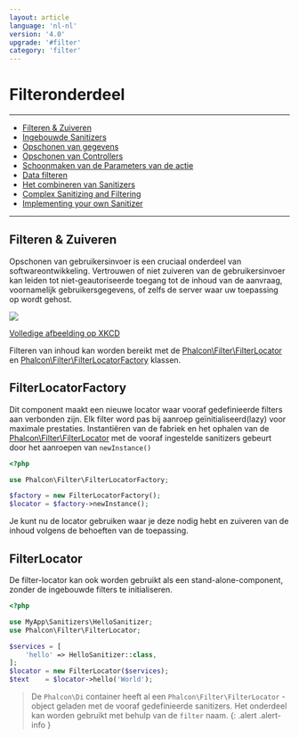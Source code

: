 ```yaml
---
layout: article
language: 'nl-nl'
version: '4.0'
upgrade: '#filter'
category: 'filter'
---
```

# Filteronderdeel

* * *

- [Filteren & Zuiveren](filter-overview)
- [Ingebouwde Sanitizers](filter-sanitizers)
- [Opschonen van gegevens](filter-sanitizing)
- [Opschonen van Controllers](filter-sanitizing-from-controllers)
- [Schoonmaken van de Parameters van de actie](filter-sanitizing-action-parameters)
- [Data filteren](filter-sanitizing-data)
- [Het combineren van Sanitizers](filter-combining-sanitizers)
- [Complex Sanitizing and Filtering](filter-complex-sanitization-filtering)
- [Implementing your own Sanitizer](filter-custom)

* * *

## Filteren & Zuiveren

Opschonen van gebruikersinvoer is een cruciaal onderdeel van softwareontwikkeling. Vertrouwen of niet zuiveren van de gebruikersinvoer kan leiden tot niet-geautoriseerde toegang tot de inhoud van de aanvraag, voornamelijk gebruikersgegevens, of zelfs de server waar uw toepassing op wordt gehost.

![](/assets/images/content/filter-sql.png)

[Volledige afbeelding op XKCD](https://xkcd.com/327)

Filteren van inhoud kan worden bereikt met de [Phalcon\Filter\FilterLocator](api/Phalcon_Filter_FilterLocator) en [Phalcon\Filter\FilterLocatorFactory](api/Phalcon_Filter_FilterLocatorFactory) klassen.

## FilterLocatorFactory

Dit component maakt een nieuwe locator waar vooraf gedefinieerde filters aan verbonden zijn. Elk filter word pas bij aanroep geïnitialiseerd(lazy) voor maximale prestaties. Instantiëren van de fabriek en het ophalen van de [Phalcon\Filter\FilterLocator](api/Phalcon_Filter_FilterLocator) met de vooraf ingestelde sanitizers gebeurt door het aanroepen van `newInstance()`

```php
<?php

use Phalcon\Filter\FilterLocatorFactory;

$factory = new FilterLocatorFactory();
$locator = $factory->newInstance();
```

Je kunt nu de locator gebruiken waar je deze nodig hebt en zuiveren van de inhoud volgens de behoeften van de toepassing.

## FilterLocator

De filter-locator kan ook worden gebruikt als een stand-alone-component, zonder de ingebouwde filters te initialiseren.

```php
<?php

use MyApp\Sanitizers\HelloSanitizer;
use Phalcon\Filter\FilterLocator;

$services = [
    'hello' => HelloSanitizer::class,
];
$locator = new FilterLocator($services);
$text    = $locator->hello('World');
```

> De `Phalcon\Di` container heeft al een `Phalcon\Filter\FilterLocator` -object geladen met de vooraf gedefinieerde sanitizers. Het onderdeel kan worden gebruikt met behulp van de `filter` naam. {: .alert .alert-info }